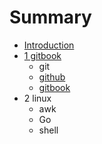 # Summary

* [Introduction](README.md)
* [1 gitbook](chapter1.md)
   * git
   * [github](github.md)
   * [gitbook](gitbook.md)
* 2 linux
   * awk
   * Go
   * shell

